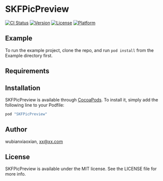 # SKFPicPreview

[![CI Status](http://img.shields.io/travis/wubianxiaoxian/SKFPicPreview.svg?style=flat)](https://travis-ci.org/wubianxiaoxian/SKFPicPreview)
[![Version](https://img.shields.io/cocoapods/v/SKFPicPreview.svg?style=flat)](http://cocoapods.org/pods/SKFPicPreview)
[![License](https://img.shields.io/cocoapods/l/SKFPicPreview.svg?style=flat)](http://cocoapods.org/pods/SKFPicPreview)
[![Platform](https://img.shields.io/cocoapods/p/SKFPicPreview.svg?style=flat)](http://cocoapods.org/pods/SKFPicPreview)

## Example

To run the example project, clone the repo, and run `pod install` from the Example directory first.

## Requirements

## Installation

SKFPicPreview is available through [CocoaPods](http://cocoapods.org). To install
it, simply add the following line to your Podfile:

```ruby
pod "SKFPicPreview"
```

## Author

wubianxiaoxian, xx@xx.com

## License

SKFPicPreview is available under the MIT license. See the LICENSE file for more info.
